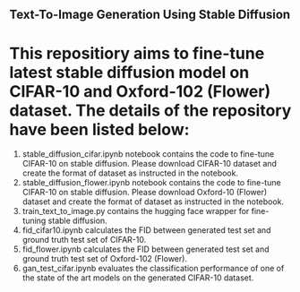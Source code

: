 ## Text-To-Image Generation Using Stable Diffusion



# This repositiory aims to fine-tune latest stable diffusion model on CIFAR-10 and Oxford-102 (Flower) dataset. The details of the repository have been listed below:

1. stable_diffusion_cifar.ipynb notebook contains the code to fine-tune CIFAR-10 on stable diffusion. Please download CIFAR-10 dataset and create the format of dataset as instructed in the notebook.
2. stable_diffusion_flower.ipynb notebook contains the code to fine-tune CIFAR-10 on stable diffusion. Please download Oxford-10 (Flower) dataset and create the format of dataset as instructed in the notebook.
3. train_text_to_image.py contains the hugging face wrapper for fine-tuning stable diffusion.
4. fid_cifar10.ipynb calculates the FID between generated test set and ground truth test set of CIFAR-10.
5. fid_flower.ipynb calculates the FID between generated test set and ground truth test set of Oxford-102 (Flower).
6. gan_test_cifar.ipynb evaluates the classification performance of one of the state of the art models on the generated CIFAR-10 dataset.
